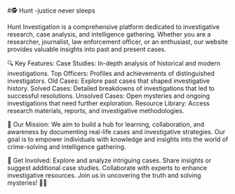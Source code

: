 #🕵 Hunt -justice never sleeps

Hunt Investigation is a comprehensive platform dedicated to investigative research, case analysis, and intelligence gathering. Whether you are a researcher, journalist, law enforcement officer, or an enthusiast, our website provides valuable insights into past and present cases.

🔍 Key Features:
Case Studies: In-depth analysis of historical and modern investigations.
Top Officers: Profiles and achievements of distinguished investigators.
Old Cases: Explore past cases that shaped investigative history.
Solved Cases: Detailed breakdowns of investigations that led to successful resolutions.
Unsolved Cases: Open mysteries and ongoing investigations that need further exploration.
Resource Library: Access research materials, reports, and investigative methodologies.

🎯 Our Mission:
We aim to build a hub for learning, collaboration, and awareness by documenting real-life cases and investigative strategies. Our goal is to empower individuals with knowledge and insights into the world of crime-solving and intelligence gathering.

🔗 Get Involved:
Explore and analyze intriguing cases.
Share insights or suggest additional case studies.
Collaborate with experts to enhance investigative resources.
Join us in uncovering the truth and solving mysteries! 🔎✨


